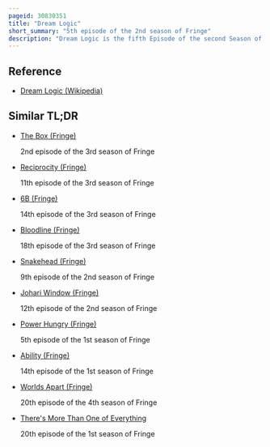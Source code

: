 ```yaml
---
pageid: 30830351
title: "Dream Logic"
short_summary: "5th episode of the 2nd season of Fringe"
description: "Dream Logic is the fifth Episode of the second Season of the american Science Fiction Television Series Fringe and 25th overall. It was written by Josh Singer and directed by Paul a. Edwards. The Episode follows several People apparently dreaming while still awake leading the Fringe Team to investigate the dangerous Side Effects of a Sleep Study."
---
```


## Reference

- [Dream Logic (Wikipedia)](https://en.wikipedia.org/?curid=30830351)

## Similar TL;DR

- [The Box (Fringe)](/tldr/en/the-box-fringe)

  2nd episode of the 3rd season of Fringe

- [Reciprocity (Fringe)](/tldr/en/reciprocity-fringe)

  11th episode of the 3rd season of Fringe

- [6B (Fringe)](/tldr/en/6b-fringe)

  14th episode of the 3rd season of Fringe

- [Bloodline (Fringe)](/tldr/en/bloodline-fringe)

  18th episode of the 3rd season of Fringe

- [Snakehead (Fringe)](/tldr/en/snakehead-fringe)

  9th episode of the 2nd season of Fringe

- [Johari Window (Fringe)](/tldr/en/johari-window-fringe)

  12th episode of the 2nd season of Fringe

- [Power Hungry (Fringe)](/tldr/en/power-hungry-fringe)

  5th episode of the 1st season of Fringe

- [Ability (Fringe)](/tldr/en/ability-fringe)

  14th episode of the 1st season of Fringe

- [Worlds Apart (Fringe)](/tldr/en/worlds-apart-fringe)

  20th episode of the 4th season of Fringe

- [There's More Than One of Everything](/tldr/en/theres-more-than-one-of-everything)

  20th episode of the 1st season of Fringe
